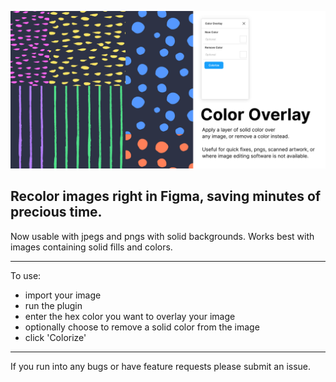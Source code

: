 ![Color Overlay](artwork.jpg)

## Recolor images right in Figma, saving minutes of precious time.

Now usable with jpegs and pngs with solid backgrounds.
Works best with images containing solid fills and colors.

---
To use:
- import your image
- run the plugin
- enter the hex color you want to overlay your image
- optionally choose to remove a solid color from the image
- click 'Colorize'

---
If you run into any bugs or have feature requests please submit an issue.